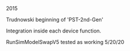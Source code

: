 2015

Trudnowski beginning of 'PST-2nd-Gen'

Integration inside each device function.  

RunSimModelSwapV5 tested as working 5/20/20